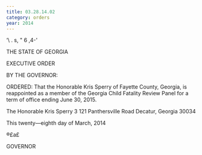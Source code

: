 ```yaml
---
title: 03.28.14.02
category: orders
year: 2014
---
```

 

‘\ .
s, " 6 ,4-'

THE STATE OF GEORGIA

EXECUTIVE ORDER

BY THE GOVERNOR:

ORDERED: That the Honorable Kris Sperry of Fayette County, Georgia, is
reappointed as a member of the Georgia Child Fatality Review
Panel for a term of office ending June 30, 2015.

The Honorable Kris Sperry
3 121 Panthersville Road
Decatur, Georgia 30034

This twenty—eighth day of March, 2014

 ®£a£

GOVERNOR

